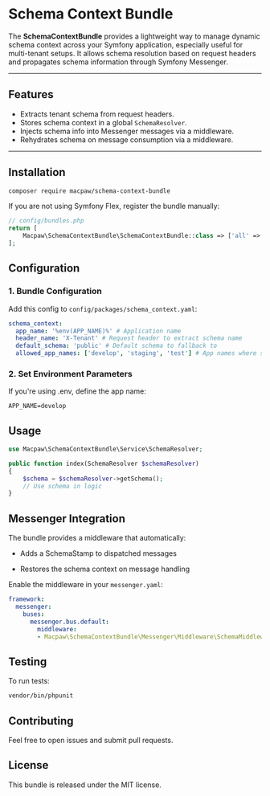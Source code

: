 # Schema Context Bundle

The **SchemaContextBundle** provides a lightweight way to manage dynamic schema context across your Symfony application, especially useful for multi-tenant setups. It allows schema resolution based on request headers and propagates schema information through Symfony Messenger.

---

## Features

- Extracts tenant schema from request headers.
- Stores schema context in a global `SchemaResolver`.
- Injects schema info into Messenger messages via a middleware.
- Rehydrates schema on message consumption via a middleware.

---

## Installation

```bash
composer require macpaw/schema-context-bundle
```

If you are not using Symfony Flex, register the bundle manually:

```php
// config/bundles.php
return [
    Macpaw\SchemaContextBundle\SchemaContextBundle::class => ['all' => true],
];
```
## Configuration
### 1. Bundle Configuration
Add this config to `config/packages/schema_context.yaml`:

```yaml
schema_context:
  app_name: '%env(APP_NAME)%' # Application name
  header_name: 'X-Tenant' # Request header to extract schema name
  default_schema: 'public' # Default schema to fallback to
  allowed_app_names: ['develop', 'staging', 'test'] # App names where schema context is allowed to change
```
### 2. Set Environment Parameters
If you're using .env, define the app name:

```env
APP_NAME=develop
```

## Usage

```php
use Macpaw\SchemaContextBundle\Service\SchemaResolver;

public function index(SchemaResolver $schemaResolver)
{
    $schema = $schemaResolver->getSchema();
    // Use schema in logic
}
```

## Messenger Integration
The bundle provides a middleware that automatically:

* Adds a SchemaStamp to dispatched messages

* Restores the schema context on message handling

Enable the middleware in your `messenger.yaml`:

```yaml 
framework:
  messenger:
    buses:
      messenger.bus.default:
        middleware:
        - Macpaw\SchemaContextBundle\Messenger\Middleware\SchemaMiddleware
```

## Testing
To run tests:
```bash
vendor/bin/phpunit
```

## Contributing
Feel free to open issues and submit pull requests.

## License
This bundle is released under the MIT license.

